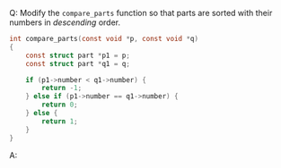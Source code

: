Q: Modify the `compare_parts` function so that parts are sorted with their
numbers in <em>descending</em> order.

```c
int compare_parts(const void *p, const void *q)
{
    const struct part *p1 = p;
    const struct part *q1 = q;

    if (p1->number < q1->number) {
        return -1;
    } else if (p1->number == q1->number) {
        return 0;
    } else {
        return 1;
    }
}
```

A:
